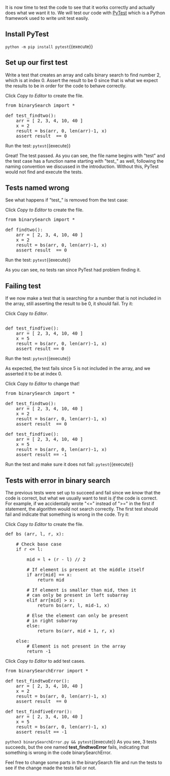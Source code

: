 It is now time to test the code to see that it works correctly and actually does what we want it to.
We will test our code with [PyTest](https://docs.pytest.org/en/6.2.x/) which is a Python framework used to write unit test easily.

## Install PyTest
`python -m pip install pytest`{{execute}}

## Set up our first test
Write a test that creates an array and calls binary search to find number 2, 
which is at index 0. Assert the result to be 0 since that is what we expect the results to be in order for the code to behave correctly.  

Click *Copy to Editor* to create the file.
<pre class="file" data-filename="binary-search/search/test_bs.py" data-target="replace">
from binarySearch import *

def test_findtwo():
    arr = [ 2, 3, 4, 10, 40 ]
    x = 2
    result = bs(arr, 0, len(arr)-1, x)
    assert result  == 0
</pre>

Run the test:
`pytest`{{execute}}

Great! The test passed. As you can see, the file name begins with "test" and the test case has a function name starting
with  "test_" as well, following the naming convention we discussed in the introduction. Without this, PyTest would not find
and execute the tests. 

## Tests named wrong
See what happens if "test_" is removed from the test case:

Click *Copy to Editor* to create the file.
<pre class="file" data-filename="binary-search/search/test_bs.py" data-target="replace">
from binarySearch import *

def findtwo():
    arr = [ 2, 3, 4, 10, 40 ]
    x = 2
    result = bs(arr, 0, len(arr)-1, x)
    assert result  == 0
</pre>

Run the test:
`pytest`{{execute}}

As you can see, no tests ran since PyTest had problem finding it. 

## Failing test
If we now make a test that is searching for a number that is not included in the array, 
still asserting the result to be 0, it should fail. Try it:

Click *Copy to Editor*.

<pre class="file" data-filename="binary-search/search/test_bs.py" data-target="append">

def test_findfive():
    arr = [ 2, 3, 4, 10, 40 ]
    x = 5
    result = bs(arr, 0, len(arr)-1, x)
    assert result == 0
</pre>

Run the test:
`pytest`{{execute}}

As expected, the test fails since 5 is not included in the array, and we asserted it to be at index 0. 

Click *Copy to Editor* to change that!

<pre class="file" data-filename="binary-search/search/test_bs.py" data-target="replace">
from binarySearch import *

def test_findtwo():
    arr = [ 2, 3, 4, 10, 40 ]
    x = 2
    result = bs(arr, 0, len(arr)-1, x)
    assert result  == 0

def test_findfive():
    arr = [ 2, 3, 4, 10, 40 ]
    x = 5
    result = bs(arr, 0, len(arr)-1, x)
    assert result == -1
</pre>

Run the test and make sure it does not fail:
`pytest`{{execute}}

## Tests with error in binary search

The previous tests were set up to succeed and fail since we *know* that the code is correct, 
but what we usually want to test is *if* the code is correct. For example, if we accidentally wrote "<=" instead of 
">=" in the first if statement, the algorithm would not search correctly. The first test should fail and indicate that 
something is wrong in the code. Try it:

Click *Copy to Editor* to create the file.
<pre class="file" data-filename="binary-search/search/binarySearchError.py" data-target="replace">
def bs (arr, l, r, x):

	# Check base case
	if r <= l:

		mid = l + (r - l) // 2

		# If element is present at the middle itself
		if arr[mid] == x:
			return mid
		
		# If element is smaller than mid, then it
		# can only be present in left subarray
		elif arr[mid] > x:
			return bs(arr, l, mid-1, x)

		# Else the element can only be present
		# in right subarray
		else:
			return bs(arr, mid + 1, r, x)

	else:
		# Element is not present in the array
		return -1
</pre>

Click *Copy to Editor* to add test cases. 

<pre class="file" data-filename="binary-search/search/test_bsError.py" data-target="replace">
from binarySearchError import *

def test_findtwoError():
    arr = [ 2, 3, 4, 10, 40 ]
    x = 2
    result = bs(arr, 0, len(arr)-1, x)
    assert result  == 0

def test_findfiveError():
    arr = [ 2, 3, 4, 10, 40 ]
    x = 5
    result = bs(arr, 0, len(arr)-1, x)
    assert result == -1
</pre>

`python3 binarySearchError.py && pytest`{{execute}}
As you see, 3 tests succeeds, but the one named **test_findtwoError** fails, indicating that something is wrong in the code binarySearchError.


Feel free to change some parts in the binarySearch file and run the tests to see if the change made the tests fail or not.

